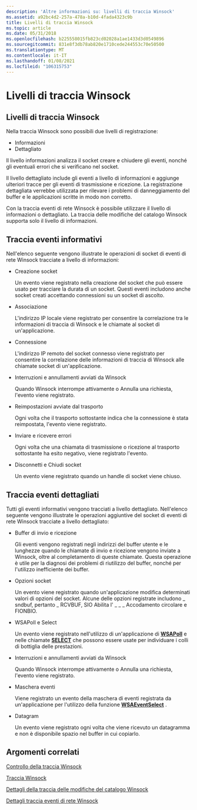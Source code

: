 ```yaml
---
description: 'Altre informazioni su: livelli di traccia Winsock'
ms.assetid: a92bc4d2-257a-478a-b10d-4fada4323c9b
title: Livelli di traccia Winsock
ms.topic: article
ms.date: 05/31/2018
ms.openlocfilehash: b225558015fb823cd02028a1ae1433d3d0549896
ms.sourcegitcommit: 831e8f3db78ab820e1710cede244553c70e50500
ms.translationtype: MT
ms.contentlocale: it-IT
ms.lasthandoff: 01/08/2021
ms.locfileid: "106315753"
---
```

# <a name="winsock-tracing-levels"></a>Livelli di traccia Winsock

## <a name="levels-of-winsock-tracing"></a>Livelli di traccia Winsock

Nella traccia Winsock sono possibili due livelli di registrazione:

-   Informazioni
-   Dettagliato

Il livello informazioni analizza il socket creare e chiudere gli eventi, nonché gli eventuali errori che si verificano nel socket.

Il livello dettagliato include gli eventi a livello di informazioni e aggiunge ulteriori tracce per gli eventi di trasmissione e ricezione. La registrazione dettagliata verrebbe utilizzata per rilevare i problemi di danneggiamento del buffer e le applicazioni scritte in modo non corretto.

Con la traccia eventi di rete Winsock è possibile utilizzare il livello di informazioni o dettagliato. La traccia delle modifiche del catalogo Winsock supporta solo il livello di informazioni.

## <a name="information-event-tracing"></a>Traccia eventi informativi

Nell'elenco seguente vengono illustrate le operazioni di socket di eventi di rete Winsock tracciate a livello di informazioni:

-   Creazione socket

    Un evento viene registrato nella creazione del socket che può essere usato per tracciare la durata di un socket. Questi eventi includono anche socket creati accettando connessioni su un socket di ascolto.

-   Associazione

    L'indirizzo IP locale viene registrato per consentire la correlazione tra le informazioni di traccia di Winsock e le chiamate al socket di un'applicazione.

-   Connessione

    L'indirizzo IP remoto del socket connesso viene registrato per consentire la correlazione delle informazioni di traccia di Winsock alle chiamate socket di un'applicazione.

-   Interruzioni e annullamenti avviati da Winsock

    Quando Winsock interrompe attivamente o Annulla una richiesta, l'evento viene registrato.

-   Reimpostazioni avviate dal trasporto

    Ogni volta che il trasporto sottostante indica che la connessione è stata reimpostata, l'evento viene registrato.

-   Inviare e ricevere errori

    Ogni volta che una chiamata di trasmissione o ricezione al trasporto sottostante ha esito negativo, viene registrato l'evento.

-   Disconnetti e Chiudi socket

    Un evento viene registrato quando un handle di socket viene chiuso.

## <a name="verbose-event-tracing"></a>Traccia eventi dettagliati

Tutti gli eventi informativi vengono tracciati a livello dettagliato. Nell'elenco seguente vengono illustrate le operazioni aggiuntive del socket di eventi di rete Winsock tracciate a livello dettagliato:

-   Buffer di invio e ricezione

    Gli eventi vengono registrati negli indirizzi del buffer utente e le lunghezze quando le chiamate di invio e ricezione vengono inviate a Winsock, oltre al completamento di queste chiamate. Questa operazione è utile per la diagnosi dei problemi di riutilizzo del buffer, nonché per l'utilizzo inefficiente dei buffer.

-   Opzioni socket

    Un evento viene registrato quando un'applicazione modifica determinati valori di opzioni del socket. Alcune delle opzioni registrate includono \_ sndbuf, pertanto \_ RCVBUF, SIO Abilita l' \_ \_ \_ Accodamento circolare e FIONBIO.

-   WSAPoll e Select

    Un evento viene registrato nell'utilizzo di un'applicazione di [**WSAPoll**](/windows/win32/api/winsock2/nf-winsock2-wsapoll) e nelle chiamate [**SELECT**](/windows/desktop/api/Winsock2/nf-winsock2-select) che possono essere usate per individuare i colli di bottiglia delle prestazioni.

-   Interruzioni e annullamenti avviati da Winsock

    Quando Winsock interrompe attivamente o Annulla una richiesta, l'evento viene registrato.

-   Maschera eventi

    Viene registrato un evento della maschera di eventi registrata da un'applicazione per l'utilizzo della funzione [**WSAEventSelect**](/windows/desktop/api/Winsock2/nf-winsock2-wsaeventselect) .

-   Datagram

    Un evento viene registrato ogni volta che viene ricevuto un datagramma e non è disponibile spazio nel buffer in cui copiarlo.

## <a name="related-topics"></a>Argomenti correlati

<dl> <dt>

[Controllo della traccia Winsock](control-of-winsock-tracing.md)
</dt> <dt>

[Traccia Winsock](winsock-tracing.md)
</dt> <dt>

[Dettagli della traccia delle modifiche del catalogo Winsock](winsock-layered-service-provider-tracing-event-details.md)
</dt> <dt>

[Dettagli traccia eventi di rete Winsock](winsock-tracing-event-details.md)
</dt> </dl>

 

 
